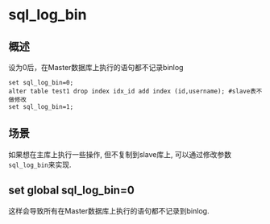# sql_log_bin

## 概述

设为0后，在Master数据库上执行的语句都不记录binlog

```
set sql_log_bin=0;
alter table test1 drop index idx_id add index (id,username); #slave表不做修改
set sql_log_bin=1;
```

## 场景

如果想在主库上执行一些操作, 但不复制到slave库上, 可以通过修改参数`sql_log_bin`来实现.

## set global sql_log_bin=0

这样会导致所有在Master数据库上执行的语句都不记录到binlog.